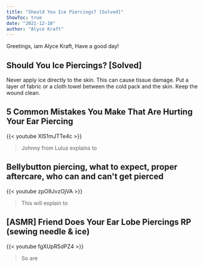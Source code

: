 ```yaml
---
title: "Should You Ice Piercings? [Solved]"
ShowToc: true 
date: "2021-12-10"
author: "Alyce Kraft" 
---
```


Greetings, iam Alyce Kraft, Have a good day!
## Should You Ice Piercings? [Solved]
Never apply ice directly to the skin. This can cause tissue damage. Put a layer of fabric or a cloth towel between the cold pack and the skin. Keep the wound clean.

## 5 Common Mistakes You Make That Are Hurting Your Ear Piercing
{{< youtube XlS1mJTTe4c >}}
>Johnny from Lulus explains to 

## Bellybutton piercing, what to expect, proper aftercare, who can and can't get pierced
{{< youtube zpO9JvzOjVA >}}
>This will explain to 

## [ASMR] Friend Does Your Ear Lobe Piercings RP (sewing needle & ice)
{{< youtube fgXUpR5dPZ4 >}}
>So are 


